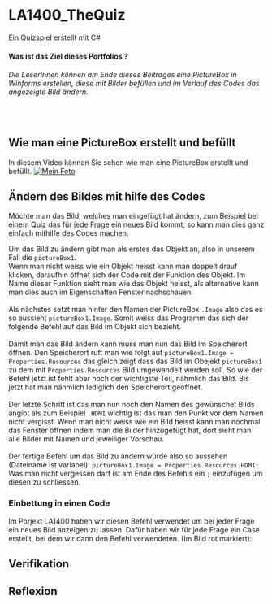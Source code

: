 # LA1400_TheQuiz
Ein Quizspiel erstellt mit C#

#### Was ist das Ziel dieses Portfolios ?
###### Die LeserInnen können am Ende dieses Beitrages eine PictureBox in Winforms erstellen, diese mit Bilder befüllen und im Verlauf des Codes das angezeigte Bild ändern.
<br>

## Wie man eine PictureBox erstellt und befüllt
In diesem Video können Sie sehen wie man eine PictureBox erstellt und befüllt.
[![Mein Foto](http://img.youtube.com/vi/i0y-RBSp8R0/0.jpg)](https://youtu.be/_4MSXQ1RMtw)


## Ändern des Bildes mit hilfe des Codes
Möchte man das Bild, welches man eingefügt hat ändern, zum Beispiel bei einem Quiz das für jede Frage ein neues Bild kommt, so kann man dies ganz einfach mithilfe des Codes machen.

Um das Bild zu ändern gibt man als erstes das Objekt an, also in unserem Fall die ``pictureBox1``. <br>
Wenn man nicht weiss wie ein Objekt heisst kann man doppelt drauf klicken, daraufhin öffnet sich der Code mit der Funktion des Objekt. Im Name dieser Funktion sieht man wie das Objekt heisst, als alternative kann man dies auch im Eigenschaften Fenster nachschauen.
<br>
<br>
Als nächstes setzt man hinter den Namen der PictureBox ``.Image`` also das es so aussieht ``pictureBox1.Image``. Somit weiss das Programm das sich der folgende Befehl auf das Bild im Objekt sich bezieht.
<br>
<br>
Damit man das Bild ändern kann muss man nun das Bild im Speicherort öffnen. Den Speicherort ruft man wie folgt auf ``pictureBox1.Image = Properties.Resources`` das gleich zeigt dass das Bild im Obejekt ``pictureBox1`` zu dem mit ``Properties.Resources`` Bild umgewandelt werden soll. So wie der Befehl jetzt ist fehlt aber noch der wichtigste Teil, nähmlich das Bild. Bis jetzt hat man nähmlich lediglich den Speicherort geöffnet.
<br>
<br>
Der letzte Schritt ist das man nun noch den Namen des gewünschet Bilds angibt als zum Beispiel ``.HDMI`` wichtig ist das man den Punkt vor dem Namen nicht vergisst.
Wenn man nicht weiss wie ein Bild heisst kann man nochmal das Fenster öffnen indem man die Bilder hinzugefügt hat, dort sieht man alle Bilder mit Namen und jeweiliger Vorschau.
<br>
<br>
Der fertige Befehl um das Bild zu ändern würde also so aussehen (Dateiname ist variabel): ``pictureBox1.Image = Properties.Resources.HDMI;``
<br>
Was man nicht vergessen darf ist am Ende des Befehls ein ``;`` einzufügen um diesen zu schliessen.

 
### Einbettung in einen Code
Im Porjekt LA1400 haben wir diesen Befehl verwendet um bei jeder Frage ein neues Bild anzeigen zu lassen. Dafür haben wir für jede Frage ein Case erstellt, bei dem wir dann den Befehl verwendeten. (Im Bild rot markiert):


## Verifikation


## Reflexion

